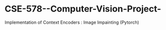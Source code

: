 # CSE-578--Computer-Vision-Project-
Implementation of Context Encoders : Image Impainting (Pytorch)
